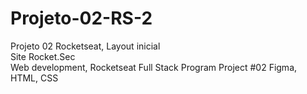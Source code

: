 # Projeto-02-RS-2
Projeto 02 Rocketseat, Layout inicial <br>
Site Rocket.Sec<br>
Web development, Rocketseat Full Stack Program Project #02 Figma, HTML, CSS<br>
